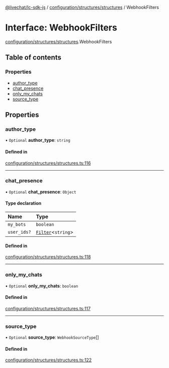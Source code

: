 [@livechat/lc-sdk-js](../README.md) / [configuration/structures/structures](../modules/configuration_structures_structures.md) / WebhookFilters

# Interface: WebhookFilters

[configuration/structures/structures](../modules/configuration_structures_structures.md).WebhookFilters

## Table of contents

### Properties

- [author\_type](configuration_structures_structures.WebhookFilters.md#author_type)
- [chat\_presence](configuration_structures_structures.WebhookFilters.md#chat_presence)
- [only\_my\_chats](configuration_structures_structures.WebhookFilters.md#only_my_chats)
- [source\_type](configuration_structures_structures.WebhookFilters.md#source_type)

## Properties

### author\_type

• `Optional` **author\_type**: `string`

#### Defined in

[configuration/structures/structures.ts:116](https://github.com/livechat/lc-sdk-js/blob/a921f8a/src/configuration/structures/structures.ts#L116)

___

### chat\_presence

• `Optional` **chat\_presence**: `Object`

#### Type declaration

| Name | Type |
| :------ | :------ |
| `my_bots` | `boolean` |
| `user_ids?` | [`Filter`](configuration_structures_structures.Filter.md)<`string`\> |

#### Defined in

[configuration/structures/structures.ts:118](https://github.com/livechat/lc-sdk-js/blob/a921f8a/src/configuration/structures/structures.ts#L118)

___

### only\_my\_chats

• `Optional` **only\_my\_chats**: `boolean`

#### Defined in

[configuration/structures/structures.ts:117](https://github.com/livechat/lc-sdk-js/blob/a921f8a/src/configuration/structures/structures.ts#L117)

___

### source\_type

• `Optional` **source\_type**: `WebhookSourceType`[]

#### Defined in

[configuration/structures/structures.ts:122](https://github.com/livechat/lc-sdk-js/blob/a921f8a/src/configuration/structures/structures.ts#L122)
